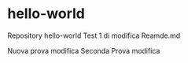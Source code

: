 # hello-world
Repository hello-world
Test 1 di modifica Reamde.md

Nuova prova modifica
Seconda Prova modifica
